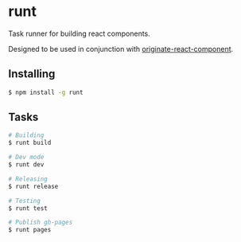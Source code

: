 # runt

Task runner for building react components.

Designed to be used in conjunction with [originate-react-component](https://github.com/knomedia/originate-react-component).

## Installing

```bash
$ npm install -g runt
```

## Tasks

```bash
# Building
$ runt build

# Dev mode
$ runt dev

# Releasing
$ runt release

# Testing
$ runt test

# Publish gh-pages
$ runt pages
```